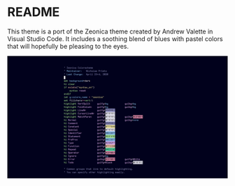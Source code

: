 # README

This theme is a port of the Zeonica theme created by Andrew Valette in Visual
Studio Code. It includes a soothing blend of blues with pastel colors that will
hopefully be pleasing to the eyes.

![](screenshot.png)
